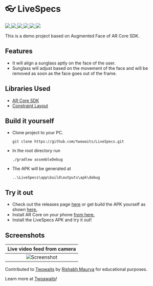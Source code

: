 # 👓 LiveSpecs
<p>
    <a href="https://github.com/twowaits/LiveSpecs/actions" alt="Github Actions Status">
        <img src="https://github.com/twowaits/LiveSpecs/workflows/Android%20CI/badge.svg?branch=master" />
    </a>
    <a href="https://developers.google.com/ar" alt="Library">
        <img src="https://img.shields.io/badge/Library-AR%20Core%20SDK-green" />
    </a>
    <a href="https://github.com/JetBrains/kotlin/releases/tag/v1.3.31" alt="Kotlin">
        <img src="https://img.shields.io/badge/Kotlin-1.3.31-blue" />
    </a>
    <a href="https://github.com/twowaits/LiveSpecs/graphs/contributors" alt="Contributors">
        <img src="https://img.shields.io/github/contributors/twowaits/LiveSpecs" />
    </a>
    <a href="https://github.com/twowaits/LiveSpecs/issues" alt="Issues">
        <img src="https://img.shields.io/github/issues-raw/twowaits/LiveSpecs?color=purple" />
    </a>
    <a href="#" alt="Size">
        <img src="https://img.shields.io/github/repo-size/twowaits/LiveSpecs?color=pink" />
    </a>    
</p>

This is a demo project based on Augmented Face of AR Core SDK.

##  Features
- It will align a sunglass aptly on the face of the user.  
- Sunglass will adjust based on the movement of the face and will be removed as soon as the face goes out of the frame.  

## Libraries Used
- [AR Core SDK](https://developers.google.com/ar)
- [Constraint Layout](https://developer.android.com/reference/androidx/constraintlayout/widget/ConstraintLayout)

## Build it yourself
* Clone project to your PC.
  ```
  git clone https://github.com/twowaits/LiveSpecs.git
  ```
* In the root directory run
  ```
  ./gradlew assembleDebug
  ```
* The APK will be generated at
  ```
  ..\LiveSpecs\app\build\outputs\apk\debug
  ```

## Try it out
* Check out the releases page [here](https://github.com/twowaits/LiveSpecs/releases) or get build the APK yourself as shown [here.](https://github.com/twowaits/LiveSpecs#Build-it-yourself)
* Install AR Core on your phone [from here.](https://play.google.com/store/apps/details?id=com.google.ar.core&hl=en_IN)
* Install the LiveSpecs APK and try it out!

## Screenshots

Live video feed from camera| 
:-------------------------:|
![Screenshot](https://raw.githubusercontent.com/rishabh115/LiveSpecs/master/screenshots/screenshot1.png)| 


Contributed to [Twowaits](https://github.com/twowaits) by [Rishabh Maurya](https://github.com/rishabh115/) for educational purposes.

Learn more at [Twoawaits](http://www.twowaits.in/)!
